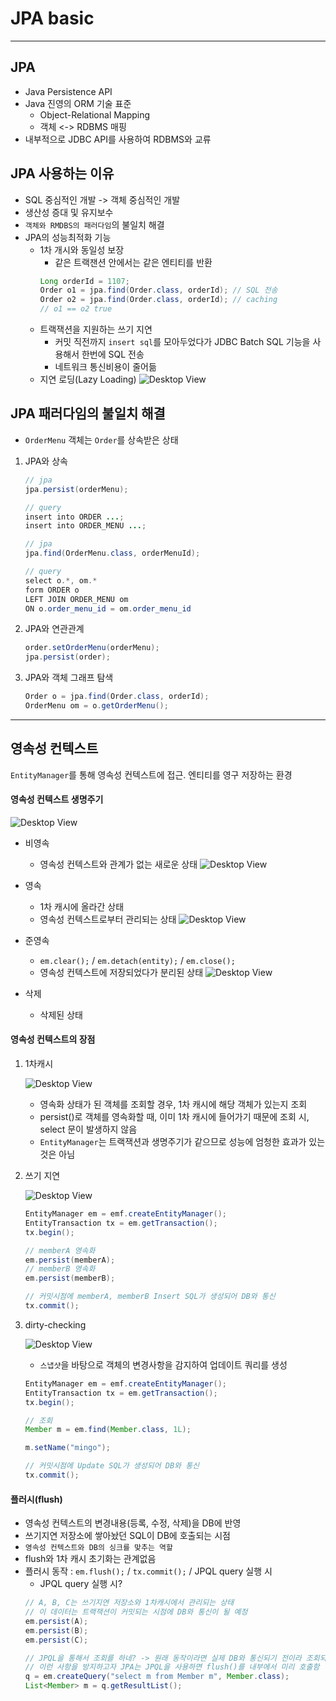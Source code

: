 # JPA basic

-----

## JPA
- Java Persistence API
- Java 진영의 ORM 기술 표준
  - Object-Relational Mapping
  - 객체 <-> RDBMS 매핑
- 내부적으로 JDBC API를 사용하여 RDBMS와 교류

## JPA 사용하는 이유
- SQL 중심적인 개발 -> 객체 중심적인 개발
- 생산성 증대 및 유지보수
- `객체와 RMDBS의 패러다임`의 불일치 해결
- JPA의 성능최적화 기능
  - 1차 개시와 동일성 보장
    - 같은 트랙잰션 안에서는 같은 엔티티를 반환
    ```java
    Long orderId = 1107;
    Order o1 = jpa.find(Order.class, orderId); // SQL 전송
    Order o2 = jpa.find(Order.class, orderId); // caching
    // o1 == o2 true
    ```
  - 트랙잭션을 지원하는 쓰기 지연
    - 커밋 직전까지 `insert sql`를 모아두었다가 JDBC Batch SQL 기능을 사용해서 한번에 SQL 전송
    - 네트워크 통신비용이 줄어듦
  - 지연 로딩(Lazy Loading)
    ![Desktop View](../images/1.png)

## JPA 패러다임의 불일치 해결
- `OrderMenu` 객체는 `Order`를 상속받은 상태 
1. JPA와 상속
    ```java
    // jpa
    jpa.persist(orderMenu);
    
    // query
    insert into ORDER ...;
    insert into ORDER_MENU ...;
    ```
    ```java
    // jpa
    jpa.find(OrderMenu.class, orderMenuId);
    
    // query
    select o.*, om.*
    form ORDER o
    LEFT JOIN ORDER_MENU om 
    ON o.order_menu_id = om.order_menu_id
    ```
2. JPA와 연관관계
   ```java
   order.setOrderMenu(orderMenu);
   jpa.persist(order);
   ```
3. JPA와 객체 그래프 탐색
   ```java
   Order o = jpa.find(Order.class, orderId);
   OrderMenu om = o.getOrderMenu();
   ```

----

## 영속성 컨텍스트
 `EntityManager`를 통해 영속성 컨텍스트에 접근. 엔티티를 영구 저장하는 환경

#### 영속성 컨텍스트 생명주기
![Desktop View](../images/2.png)
- 비영속
  - 영속성 컨텍스트와 관계가 없는 새로운 상태
    ![Desktop View](../images/3.png)

- 영속
  - 1차 캐시에 올라간 상태 
  - 영속성 컨텍스트로부터 관리되는 상태
    ![Desktop View](../images/4.png)

- 준영속
  - `em.clear();` / `em.detach(entity);` / `em.close();` 
  - 영속성 컨텍스트에 저장되었다가 분리된 상태
    ![Desktop View](../images/5.png)

- 삭제
  - 삭제된 상태

#### 영속성 컨텍스트의 장점
1. 1차캐시

    ![Desktop View](../images/6.png)
    - 영속화 상태가 된 객체를 조회할 경우, 1차 캐시에 해당 객체가 있는지 조회
    - persist()로 객체를 영속화할 때, 이미 1차 캐시에 들어가기 때문에 조회 시, select 문이 발생하지 않음
    - `EntityManager`는 트랙잭션과 생명주기가 같으므로 성능에 엄청한 효과가 있는 것은 아님
2. 쓰기 지연

    ![Desktop View](../images/7.png) 
    ```java
    EntityManager em = emf.createEntityManager();
    EntityTransaction tx = em.getTransaction();
    tx.begin();
    
    // memberA 영속화
    em.persist(memberA);
    // memberB 영속화
    em.persist(memberB);
   
    // 커밋시점에 memberA, memberB Insert SQL가 생성되어 DB와 통신
    tx.commit(); 
    ``` 
3. dirty-checking

    ![Desktop View](../images/7.png)
    - `스냅샷`을 바탕으로 객체의 변경사항을 감지하여 업데이트 쿼리를 생성
    ```java
    EntityManager em = emf.createEntityManager();
    EntityTransaction tx = em.getTransaction();
    tx.begin();
    
    // 조회
    Member m = em.find(Member.class, 1L);
   
    m.setName("mingo");
    
    // 커밋시점에 Update SQL가 생성되어 DB와 통신
    tx.commit(); 
    ``` 

#### 플러시(flush)
- 영속성 컨텍스트의 변경내용(등록, 수정, 삭제)을 DB에 반영
- 쓰기지연 저장소에 쌓아놨던 SQL이 DB에 호출되는 시점
- `영속성 컨텍스트와 DB의 싱크를 맞추는 역할`
- flush와 1차 캐시 초기화는 관계없음
- 플러시 동작 : `em.flush();` / `tx.commit();` / JPQL query 실행 시
  - JPQL query 실행 시? 
  ```java
  // A, B, C는 쓰기지연 저장소와 1차캐시에서 관리되는 상태
  // 이 데이터는 트랙잭션이 커밋되는 시점에 DB와 통신이 될 예정
  em.persist(A);
  em.persist(B);
  em.persist(C);
  
  // JPQL을 통해서 조회를 하네? -> 원래 동작이라면 실제 DB와 통신되기 전이라 조회되는 데이터가 없음
  // 이런 사항을 방지하고자 JPA는 JPQL을 사용하면 flush()를 내부에서 미리 호출함 
  q = em.createQuery("select m from Member m", Member.class);
  List<Member> m = q.getResultList();
  ```
